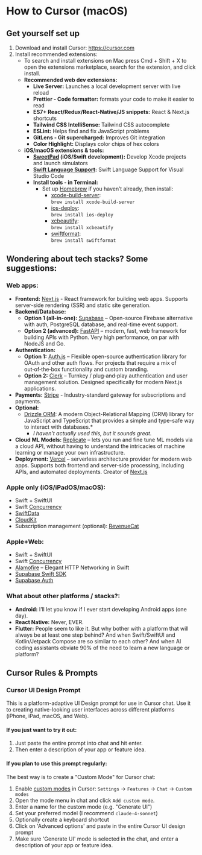 # How to Cursor (macOS)

## Get yourself set up
1. Download and install Cursor: https://cursor.com
2. Install recommended extensions:
	- To search and install extensions on Mac press Cmd + Shift + X to open the extensions marketplace, search for the extension, and click install.
	- **Recommended web dev extensions:**
		- **Live Server:** Launches a local development server with live reload
		- **Prettier - Code formatter:** formats your code to make it easier to read
		- **ES7+ React/Redux/React-Native/JS snippets:** React & Next.js shortcuts
		- **Tailwind CSS IntelliSense:** Tailwind CSS autocomplete
		- **ESLint:** Helps find and fix JavaScript problems
		- **GitLens - Git supercharged:** Improves Git integration
		- **Color Highlight:** Displays color chips of hex colors
	- **iOS/macOS extensions & tools:**
		- **[SweetPad](https://github.com/sweetpad-dev/sweetpad) (iOS/Swift development):** Develop Xcode projects and launch simulators
		- **[Swift Language Support](https://marketplace.visualstudio.com/items?itemName=jatindotdev.swift-lsp):** Swift Language Support for Visual Studio Code
		- **Install tools - in Terminal:**
			- Set up [Homebrew](https://brew.sh) if you haven’t already, then install:
				- [xcode-build-server](https://github.com/SolaWing/xcode-build-server): \
						`brew install xcode-build-server`
				- [ios-deploy](https://github.com/ios-control/ios-deploy): \
						`brew install ios-deploy`
				- [xcbeautify](https://github.com/cpisciotta/xcbeautify): \
					`brew install xcbeautify`
				- [swiftformat](https://github.com/nicklockwood/SwiftFormat): \
					`brew install swiftformat`
					
	
## Wondering about tech stacks? Some suggestions:
### Web apps:
- **Frontend:** [Next.js](https://nextjs.org) - React framework for building web apps. Supports server-side rendering (SSR) and static site generation.
- **Backend/Database:** 
	- **Option 1 (all-in-one):** [Supabase](https://supabase.com) – Open-source Firebase alternative with auth, PostgreSQL database, and real-time event support.
	- **Option 2 (advanced):** [FastAPI](https://fastapi.tiangolo.com) – modern, fast, web framework for building APIs with Python. Very high performance, on par with NodeJS and Go.
- **Authentication:** 
	- **Option 1:** [Auth.js](https://authjs.dev) – Flexible open-source authentication library for OAuth and other auth flows. For projects that require a mix of out‑of‑the‑box functionality and custom branding.
	- **Option 2:** [Clerk](https://clerk.com) – Turnkey / plug‑and‑play authentication and user management solution. Designed specifically for modern Next.js applications.
- **Payments:** [Stripe](https://stripe.com/) - Industry-standard gateway for subscriptions and payments.
- **Optional:**
	- [Drizzle ORM](https://github.com/drizzle-team/drizzle-orm): A modern Object-Relational Mapping (ORM) library for JavaScript and TypeScript that provides a simple and type-safe way to interact with databases.*
		- *I haven’t actually used this, but it sounds great.*
- **Cloud ML Models:** [Replicate](https://replicate.com) – lets you run and fine tune ML models via a cloud API, without having to understand the intricacies of machine learning or manage your own infrastructure.
- **Deployment:** [Vercel](https://vercel.com/) – serverless architecture provider for modern web apps. Supports both frontend and server-side processing, including APIs, and automated deployments. Creator of [Next.js](https://nextjs.org)

### Apple only (iOS/iPadOS/macOS):
* Swift + SwiftUI
* Swift [Concurrency](https://developer.apple.com/documentation/swift/concurrency)
* [SwiftData](https://developer.apple.com/xcode/swiftdata/)
* [CloudKit](https://developer.apple.com/icloud/cloudkit/)
* Subscription management (optional): [RevenueCat](https://www.revenuecat.com/docs/getting-started/installation/ios)
 
### Apple+Web:
* Swift + SwiftUI
* Swift [Concurrency](https://developer.apple.com/documentation/swift/concurrency)
* [Alamofire](https://github.com/Alamofire/Alamofire) – Elegant HTTP Networking in Swift
* [Supabase Swift SDK](https://supabase.com/docs/reference/swift/introduction)
* [Supabase Auth](https://supabase.com/docs/reference/swift/auth-api)

### What about other platforms / stacks?:
* **Android:** I’ll let you know if I ever start developing Android apps (one day).
* **React Native:** Never, EVER.
* **Flutter:** People seem to like it. But why bother with a platform that will always be at least one step behind? And when Swift/SwiftUI and Kotlin/Jetpack Compose are so similar to each other? And when AI coding assistants obviate 90% of the need to learn a new language or platform?

## Cursor Rules & Prompts

### Cursor UI Design Prompt
This is a platform-adaptive UI Design prompt for use in Cursor chat. Use it to creating native-looking user interfaces across different platforms (iPhone, iPad, macOS, and Web).

#### If you just want to try it out:
1. Just paste the entire prompt into chat and hit enter.
2. Then enter a description of your app or feature idea.

#### If you plan to use this prompt regularly:
The best way is to create a "Custom Mode" for Cursor chat:
1. Enable [custom modes](https://docs.cursor.com/chat/custom-modes) in Cursor: `Settings` → `Features` → `Chat` → `Custom modes`
2. Open the mode menu in chat and click `Add custom mode`.
3. Enter a name for the custom mode (e.g. "Generate UI")
4. Set your preferred model (I recommend `claude-4-sonnet`)
5. Optionally create a keyboard shortcut
6. Click on 'Advanced options' and paste in the entire Cursor UI design prompt
7. Make sure 'Generate UI' mode is selected in the chat, and enter a description of your app or feature idea.

